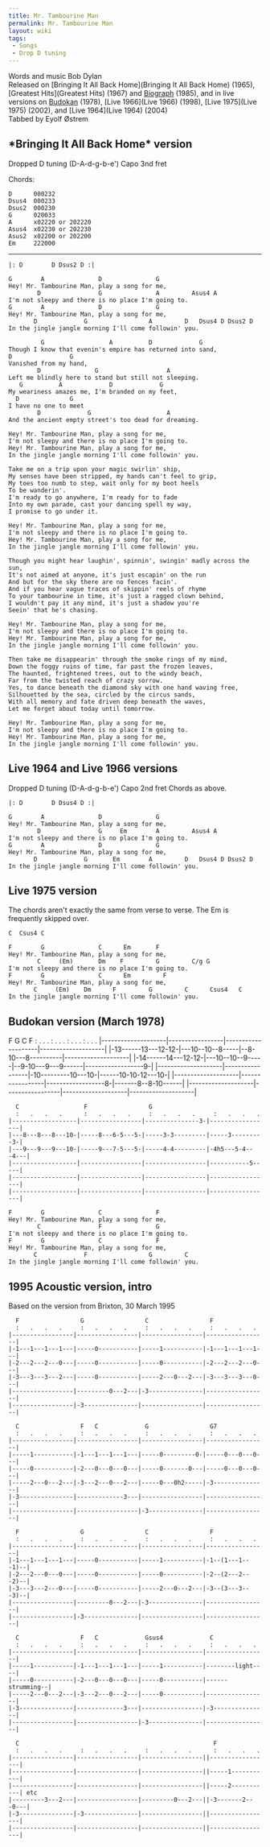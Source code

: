 ```yaml
---
title: Mr. Tambourine Man
permalink: Mr. Tambourine Man
layout: wiki
tags:
 - Songs
 - Drop D tuning
---
```


Words and music Bob Dylan  
Released on [Bringing It All Back
Home](Bringing It All Back Home) (1965), [Greatest
Hits](Greatest Hits) (1967) and
[Biograph](Biograph) (1985), and in live versions on
[Budokan](Budokan) (1978), [Live 1966](Live 1966)
(1998), [Live 1975](Live 1975) (2002), and [Live
1964](Live 1964) (2004)  
 Tabbed by Eyolf Østrem

<h2 class="songversion">
*Bringing It All Back Home* version

</h2>
Dropped D tuning (D-A-d-g-b-e')  
Capo 3nd fret

Chords:

    D      000232
    Dsus4  000233
    Dsus2  000230
    G      020033
    A      x02220 or 202220
    Asus4  x02230 or 202230
    Asus2  x02200 or 202200
    Em     222000

* * * * *

    |: D        D Dsus2 D :|

    G        A               D               G
    Hey! Mr. Tambourine Man, play a song for me,
            D                G               A         Asus4 A
    I'm not sleepy and there is no place I'm going to.
    G        A               D               G
    Hey! Mr. Tambourine Man, play a song for me,
           D             G                 A         D   Dsus4 D Dsus2 D
    In the jingle jangle morning I'll come followin' you.

             G                  A          D             G
    Though I know that evenin's empire has returned into sand,
    D                G
    Vanished from my hand,
            D               G                   A
    Left me blindly here to stand but still not sleeping.
       G          A             D             G
    My weariness amazes me, I'm branded on my feet,
      D              G
    I have no one to meet
            D             G                     A
    And the ancient empty street's too dead for dreaming.

    Hey! Mr. Tambourine Man, play a song for me,
    I'm not sleepy and there is no place I'm going to.
    Hey! Mr. Tambourine Man, play a song for me,
    In the jingle jangle morning I'll come followin' you.

    Take me on a trip upon your magic swirlin' ship,
    My senses have been stripped, my hands can't feel to grip,
    My toes too numb to step, wait only for my boot heels
    To be wanderin'.
    I'm ready to go anywhere, I'm ready for to fade
    Into my own parade, cast your dancing spell my way,
    I promise to go under it.

    Hey! Mr. Tambourine Man, play a song for me,
    I'm not sleepy and there is no place I'm going to.
    Hey! Mr. Tambourine Man, play a song for me,
    In the jingle jangle morning I'll come followin' you.

    Though you might hear laughin', spinnin', swingin' madly across the sun,
    It's not aimed at anyone, it's just escapin' on the run
    And but for the sky there are no fences facin'.
    And if you hear vague traces of skippin' reels of rhyme
    To your tambourine in time, it's just a ragged clown behind,
    I wouldn't pay it any mind, it's just a shadow you're
    Seein' that he's chasing.

    Hey! Mr. Tambourine Man, play a song for me,
    I'm not sleepy and there is no place I'm going to.
    Hey! Mr. Tambourine Man, play a song for me,
    In the jingle jangle morning I'll come followin' you.

    Then take me disappearin' through the smoke rings of my mind,
    Down the foggy ruins of time, far past the frozen leaves,
    The haunted, frightened trees, out to the windy beach,
    Far from the twisted reach of crazy sorrow.
    Yes, to dance beneath the diamond sky with one hand waving free,
    Silhouetted by the sea, circled by the circus sands,
    With all memory and fate driven deep beneath the waves,
    Let me forget about today until tomorrow.

    Hey! Mr. Tambourine Man, play a song for me,
    I'm not sleepy and there is no place I'm going to.
    Hey! Mr. Tambourine Man, play a song for me,
    In the jingle jangle morning I'll come followin' you.

<h2 class="songversion">
Live 1964 and Live 1966 versions

</h2>
Dropped D tuning (D-A-d-g-b-e')  
Capo 2nd fret  
Chords as above.

    |: D        D Dsus4 D :|

    G        A               D               G
    Hey! Mr. Tambourine Man, play a song for me,
            D                G     Em        A         Asus4 A
    I'm not sleepy and there is no place I'm going to.
    G        A               D               G
    Hey! Mr. Tambourine Man, play a song for me,
           D             G       Em        A         D   Dsus4 D Dsus2 D
    In the jingle jangle morning I'll come followin' you.

<h2 class="songversion">
Live 1975 version

</h2>
The chords aren't exactly the same from verse to verse. The Em is
frequently skipped over.

    C  Csus4 C

    F        G               C      Em       F
    Hey! Mr. Tambourine Man, play a song for me,
            C     (Em)       Dm    F         G         C/g G
    I'm not sleepy and there is no place I'm going to.
    F        G               C      Em         F
    Hey! Mr. Tambourine Man, play a song for me,
           C     (Em)    Dm      F         G         C      Csus4   C
    In the jingle jangle morning I'll come followin' you.

<h2 class="songversion">
Budokan version (March 1978)

</h2>
      F                    G                  C                   F
      :   .   .    .       :   .   .   .      :    .   .   .      :   .    .   .
    |--------------------|-----------------|--------------------|--------------------|
    |-13------13---12-12-|---10--10--8-----|--8-10---8----------|--------------------|
    |-14------14---12-12-|---10--10--9-----|--9-10---9---9------|------------------9-|
    |--------------------|-----------------|-10---------10---10-|------10-10-12---10-|
    |--------------------|-----------------|------------------8-|-------8--8-10------|
    |--------------------|-----------------|--------------------|--------------------|

      C                  F                 G
      :   .   .   .      :   .   .   .     :   .   .   .     :   .   .   .
    |------------------|-----------------|---------------3-|-----------------|
    |---8---8---8---10-|-----8---6-5---5-|-----3-3---------|-----3---------3-|
    |---9---9---9---10-|-----9---7-5---5-|-----4-4---------|-4h5---5-4---4---|
    |------------------|-----------------|-----------------|-----------5-----|
    |------------------|-----------------|-----------------|-----------------|
    |------------------|-----------------|-----------------|-----------------|

    F        G               C               F
    Hey! Mr. Tambourine Man, play a song for me,
            C                F               G
    I'm not sleepy and there is no place I'm going to.
    F        G               C               F
    Hey! Mr. Tambourine Man, play a song for me,
           C             F                 G         C
    In the jingle jangle morning I'll come followin' you.

<h2 class="songversion">
1995 Acoustic version, intro

</h2>
Based on the version from Brixton, 30 March 1995

      F                 G                 C                 F
      :   .   .   .     :   .   .   .     :   .   .   .     :   .   .   .
    |-----------------|-----------------|-----------------|-----------------|
    |-1---1---1---1---|-----0-----------|-----1-----------|-1---1---1---1---|
    |-2---2---2---0---|-----0-----------|-----0-----------|-2---2---2---0---|
    |-3---3---3---2---|-----0-----------|-----2---0---2---|-3---3---3---0---|
    |-----------------|---------0---2---|-3---------------|-----------------|
    |-----------------|-3---------------|-----------------|-----------------|

      C                 F   C             G                 G7
      :   .   .   .     :   .   .   .     :   .   .   .     :   .   .   .
    |-----------------|-----------------|-----------------|-----------------|
    |-----1-----------|-1---1---1---1---|-----0---------0-|-----0---0---0---|
    |-----0-----------|-2---0---0---0---|-----0-------0---|-----0---0---0---|
    |-----2---0---2---|-3---2---0---2---|-----0---0h2-----|-3---------------|
    |-3---------------|-------------3---|-----------------|-----------------|
    |-----------------|-----------------|-3---------------|-----------------|

      F                 G                 C                 F
      :   .   .   .     :   .   .   .     :   .   .   .     :   .   .   .
    |-----------------|-----------------|-----------------|-----------------|
    |-1---1---1---1---|-----0-----------|-----1-----------|-1--(1---1---1)--|
    |-2---2---0---0---|-----0-----------|-----0-----------|-2--(2---2---2)--|
    |-3---3---2---0---|-----0-----------|-----2---0---2---|-3--(3---3---3)--|
    |-----------------|---------0---2---|-3---------------|-----------------|
    |-----------------|-3---------------|-----------------|-----------------|

      C                 F   C             Gsus4             C
      :   .   .   .     :   .   .   .     :   .   .   .     :   .   .   .
    |-----------------|-----------------|-----------------|-----------------|
    |-----1-----------|-1---1---1---1---|-----1-----------|--------light----|
    |-----0-----------|-2---0---0---0---|-----0-----------|------strumming--|
    |-----2---0---2---|-3---2---0---2---|-----0-----------|-----------------|
    |-3---------------|-------------3---|-----------------|-3---------------|
    |-----------------|-----------------|-3---------------|-----------------|

      C                                                      F
      :   .   .   .     :   .   .   .     :   .   .   .      :   .   .   .
    |-----------------|-----------------|-----------------||-----------------|
    |-----------------|-----------------|-----------------||-----1-----------|
    |-----------------|-----------------|-----------------||-----2-----------| etc
    |---------3---2---|-----------------|---------0---2---||-3-------2---0---|
    |-3---------------|-3---------------|-----------------||-----------------|
    |-----------------|-----------------|-----------------||-----------------|
